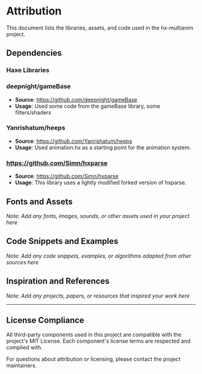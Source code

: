 # Attribution

This document lists the libraries, assets, and code used in the hx-multianim project.

## Dependencies

### Haxe Libraries

### deepnight/gameBase
- **Source**: https://github.com/deepnight/gameBase
- **Usage**: Used some code from the gameBase library, some filters/shaders

### Yanrishatum/heeps
- **Source**: https://github.com/Yanrishatum/heeps
- **Usage**: Used animation.hx as a starting point for the animation system.


### https://github.com/Simn/hxparse
- **Source**: https://github.com/Simn/hxparse
- **Usage**: This library uses a lightly modified forked version of hxparse.



## Fonts and Assets

*Note: Add any fonts, images, sounds, or other assets used in your project here*

## Code Snippets and Examples

*Note: Add any code snippets, examples, or algorithms adapted from other sources here*

## Inspiration and References

*Note: Add any projects, papers, or resources that inspired your work here*

---

## License Compliance

All third-party components used in this project are compatible with the project's MIT License. Each component's license terms are respected and complied with.

For questions about attribution or licensing, please contact the project maintainers. 
